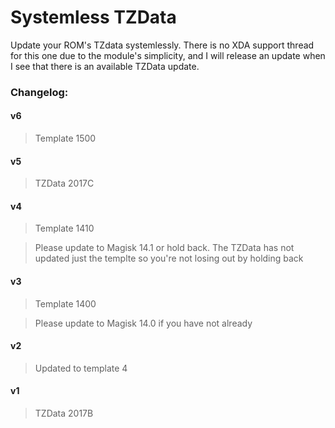# Systemless TZData

Update your ROM's TZdata systemlessly. There is no XDA support thread for this one due to the module's simplicity, and I will release an update when I see that there is an available TZData update.



### Changelog:

#### v6

>Template 1500

#### v5

>TZData 2017C

#### v4

>Template 1410

>Please update to Magisk 14.1 or hold back. The TZData has not updated just the templte so you're not losing out by holding back

#### v3

>Template 1400

>Please update to Magisk 14.0 if you have not already

#### v2

>Updated to template 4

#### v1

>TZData 2017B

